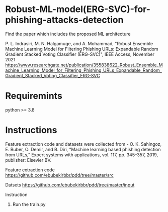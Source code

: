 # Robust-ML-model(ERG-SVC)-for-phishing-attacks-detection

Find the paper which includes the proposed ML architecture

P. L. Indrasiri, M. N. Halgamuge, and A. Mohammad, "Robust Ensemble Machine Learning Model for Filtering Phishing URLs: Expandable Random Gradient Stacked Voting Classifier (ERG-SVC)", IEEE Access, November 2021
https://www.researchgate.net/publication/355838622_Robust_Ensemble_Machine_Learning_Model_for_Filtering_Phishing_URLs_Expandable_Random_Gradient_Stacked_Voting_Classifier_ERG-SVC


# Requiremints

python >= 3.8

# Instructions


Feature extraction code and datasets were collected from - O. K. Sahingoz, E. Buber, O. Demir, and B. Diri, “Machine learning based phishing detection from URLs,” Expert systems with applications, vol. 117, pp. 345–357, 2019, publisher: Elsevier BV.

Feature extraction code
https://github.com/ebubekirbbr/pdd/tree/master/src

Datsets
https://github.com/ebubekirbbr/pdd/tree/master/input

Instruction
1. Run the train.py
